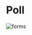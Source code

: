 # Poll

![forms](https://user-images.githubusercontent.com/57091523/162375478-2c78835b-5bc0-4d7c-8c12-f2f8a7145b0e.png)
